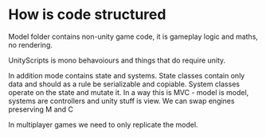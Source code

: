 ﻿
How is code structured
===================

Model folder contains non-unity game code,
it is gameplay logic and maths, no rendering.

UnityScripts is mono behavoiours and things that do require unity.

In addition mode contains state and systems.
State classes contain only data and should as a rule be serializable and copiable.
System classes operate on the state and mutate it.
In a way this is MVC - model is model, systems are controllers and unity stuff is view.
We can swap engines preserving M and C

In multiplayer games we need to only replicate the model.
